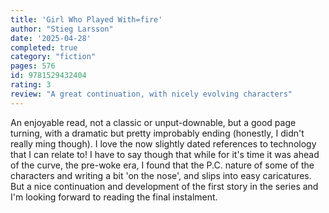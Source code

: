 ```yaml
---
title: 'Girl Who Played With=fire'
author: "Stieg Larsson"
date: '2025-04-28'
completed: true
category: "fiction"
pages: 576
id: 9781529432404
rating: 3
review: "A great continuation, with nicely evolving characters"
---
```

An enjoyable read, not a classic or unput-downable, but a good page turning, with a dramatic but pretty improbably ending (honestly, I didn't really ming though). I love the now slightly dated references to technology that I can relate to! I have to say though that while for it's time it was ahead of the curve, the pre-woke era, I found that the P.C. nature of some of the characters and writing a bit 'on the nose', and slips into easy caricatures. But a nice continuation and development of the first story in the series and I'm looking forward to reading the final instalment.
